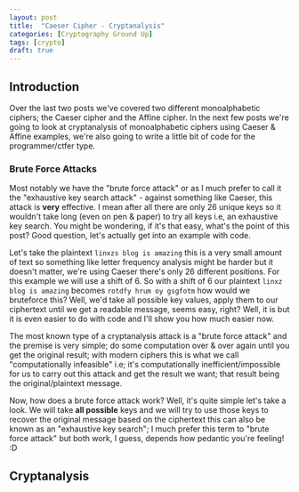 ```yaml
---
layout: post
title:  "Caeser Cipher - Cryptanalysis"
categories: [Cryptography Ground Up]
tags: [crypto]
draft: true
---
```


## Introduction

Over the last two posts we've covered two different monoalphabetic ciphers; the Caeser cipher and the Affine cipher. In the next few posts we're going to look at cryptanalysis of monoalphabetic ciphers using Caeser & Affine examples, we're also going to write a little bit of code for the programmer/ctfer type.

### Brute Force Attacks

Most notably we have the "brute force attack" or as I much prefer to call it the "exhaustive key search attack" - against something like Caeser, this attack is **very** effective. I mean after all there are only 26 unique keys so it wouldn't take long (even on pen & paper) to try all keys i.e, an exhaustive key search. You might be wondering, if it's that easy, what's the point of this post? Good question, let's actually get into an example with code.

Let's take the plaintext `linxzs blog is amazing` this is a very small amount of text so something like letter frequency analysis might be harder but it doesn't matter, we're using Caeser there's only 26 different positions. For this example we will use a shift of 6. So with a shift of 6 our plaintext `linxz blog is amazing` becomes `rotdfy hrum oy gsgfotm` how would we bruteforce this? Well, we'd take all possible key values, apply them to our ciphertext until we get a readable message, seems easy, right? Well, it is but it is even easier to do with code and I'll show you how much easier now.








The most known type of a cryptanalysis attack is a "brute force attack" and the premise is very simple; do some computation over & over again until you get the original result; with modern ciphers this is what we call "computationally infeasible" i.e; it's computationally inefficient/impossible for us to carry out this attack and get the result we want; that result being the original/plaintext message.

Now, how does a brute force attack work? Well, it's quite simple let's take a look. We will take **all possible** keys and we will try to use those keys to recover the original message based on the ciphertext this can also be known as an "exhaustive key search"; I much prefer this term to "brute force attack" but both work, I guess, depends how pedantic you're feeling! :D

## Cryptanalysis